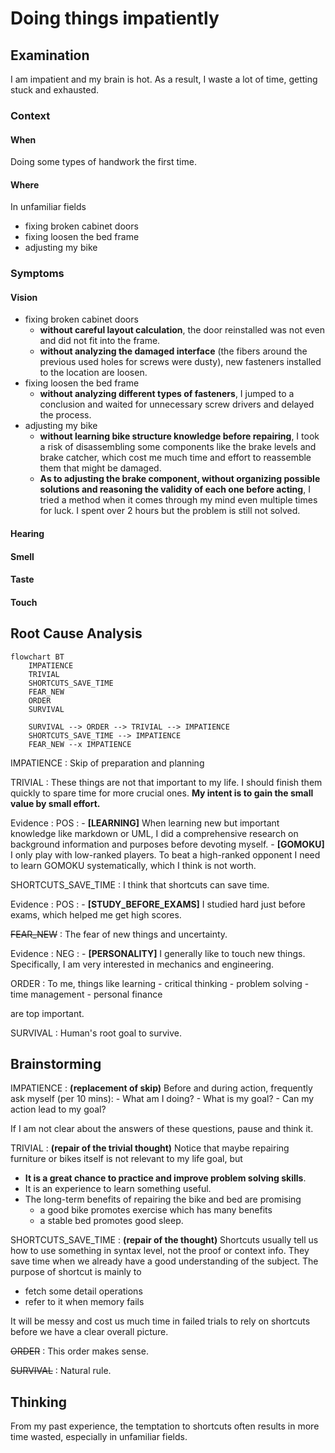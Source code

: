 # Doing things impatiently

## Examination

I am impatient and my brain is hot. As a result, I waste a lot of time, getting stuck and exhausted.

### Context

#### When

Doing some types of handwork the first time. 
	
#### Where

In unfamiliar fields
- fixing broken cabinet doors
- fixing loosen the bed frame
- adjusting my bike

### Symptoms
[collect evidence used by hypothesis built in the root cause analysis phrase]: #
[comparison between actuation and expectation]: #
[avoid biases]: # 

#### Vision

- fixing broken cabinet doors 
	- **without careful layout calculation**, the door reinstalled was not even and did not fit into the frame.  
	- **without analyzing the damaged interface** (the fibers around the previous used holes for screws were dusty), new fasteners installed to the location are loosen.
- fixing loosen the bed frame
	- **without analyzing different types of fasteners**, I jumped to a conclusion and waited for unnecessary screw drivers and delayed the process.
- adjusting my bike
	- **without learning bike structure knowledge before repairing**, I took a risk of disassembling some components like the brake levels and brake catcher, which cost me much time and effort to reassemble them that might be damaged.
	- **As to adjusting the brake component, without organizing possible solutions and reasoning the validity of each one before acting**, I tried a method when it comes through my mind even multiple times for luck. I spent over 2 hours but the problem is still not solved.

#### Hearing
#### Smell
#### Taste
#### Touch

## Root Cause Analysis
[backward cause reasoning for general problems]: #
[recursive trouble shooting for engineering problems to an atomic level (build hypothesis, use evidence (examination  + unit tests))]: #

```mermaid
flowchart BT
	IMPATIENCE
	TRIVIAL
	SHORTCUTS_SAVE_TIME
	FEAR_NEW
	ORDER
	SURVIVAL
	
	SURVIVAL --> ORDER --> TRIVIAL --> IMPATIENCE
	SHORTCUTS_SAVE_TIME --> IMPATIENCE
	FEAR_NEW --x IMPATIENCE
```
IMPATIENCE
: Skip of preparation and planning

TRIVIAL
: These things are not that important to my life. I should finish them quickly to spare time for more crucial ones. **My intent is to gain the small value by small effort.**
  
  Evidence
  : POS
    : - **[LEARNING]** When learning new but important knowledge like markdown or UML, I did a comprehensive research on background information and purposes before devoting myself.
	  - **[GOMOKU]** I only play with low-ranked players. To beat a high-ranked opponent I need to learn GOMOKU systematically, which I think is not worth.
 
SHORTCUTS_SAVE_TIME
: I think that shortcuts can save time.
  
  Evidence
  : POS
    : - **[STUDY_BEFORE_EXAMS]** I studied hard just before exams, which helped me get high scores.  
    
~~FEAR_NEW~~
: The fear of new things and uncertainty. 

  Evidence
  : NEG
    : - **[PERSONALITY]** I generally like to touch new things. Specifically, I am very interested in mechanics and engineering.
 

ORDER
: To me, things like learning 
	- critical thinking
	- problem solving
	- time management
	- personal finance

  are top important.

SURVIVAL
: Human's root goal to survive.

## Brainstorming
[replacement V.S repair. Localize the problem to an atomic level where fixing it components is more expensive than replacing it as a whole]: #

IMPATIENCE
: **(replacement of skip)** Before and during action, frequently ask myself (per 10 mins):
	- What am I doing?
	- What is my goal?
	- Can my action lead to my goal?
	
  If I am not clear about the answers of these questions, pause and think it.
  
TRIVIAL
: **(repair of the trivial thought)** Notice that maybe repairing furniture or bikes itself is not relevant to my life goal, but 
  - **It is a great chance to practice and improve problem solving skills**.
  - It is an experience to learn something useful. 
  - The long-term benefits of repairing the bike and bed are promising
    - a good bike promotes exercise which has many benefits
    - a stable bed promotes good sleep.
    
SHORTCUTS_SAVE_TIME
: **(repair of the thought)** Shortcuts usually tell us how to use something in syntax level, not the proof or context info. They save time when we already have a good understanding of the subject. The purpose of shortcut is mainly to
  - fetch some detail operations
  - refer to it when memory fails
  
  It will be messy and cost us much time in failed trials to rely on shortcuts before we have a clear overall picture.

    
  
~~ORDER~~
: This order makes sense.

~~SURVIVAL~~
: Natural rule.
	
## Thinking
[Lessons learned from this experience]: #

From my past experience, the temptation to shortcuts often results in more time wasted, especially in unfamiliar fields.


<!--stackedit_data:
eyJoaXN0b3J5IjpbMTAyMTQ4ODExMV19
-->